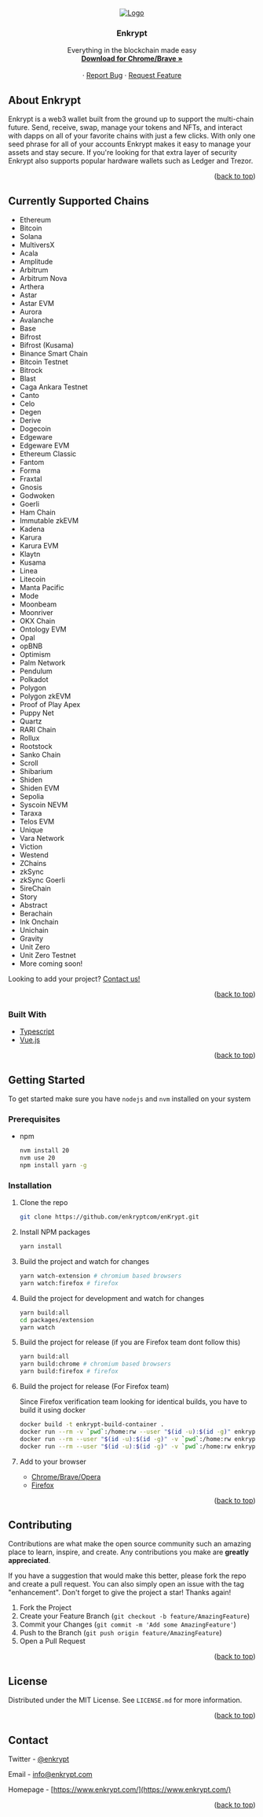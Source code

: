 <br />
<div align="center">
  <a href="https://github.com/enkryptcom/enKrypt">
    <img src="enkrypt.png" alt="Logo">
  </a>

  <h3 align="center">Enkrypt</h3>

  <p align="center">
    Everything in the blockchain made easy
    <br />
    <a href="https://chrome.google.com/webstore/detail/enkrypt-ethereum-and-polk/kkpllkodjeloidieedojogacfhpaihoh">
      <strong>Download for Chrome/Brave »</strong>
    </a>
    <br />
    <br />
    ·
    <a href="https://github.com/enkryptcom/enKrypt/issues">Report Bug</a>
    ·
    <a href="https://github.com/enkryptcom/enKrypt/issues">Request Feature</a>
  </p>
</div>

<!-- ABOUT THE PROJECT -->

## About Enkrypt

Enkrypt is a web3 wallet built from the ground up to support the multi-chain future. Send, receive, swap, manage your tokens and NFTs, and interact with dapps on all of your favorite chains with just a few clicks. With only one seed phrase for all of your accounts Enkrypt makes it easy to manage your assets and stay secure. If you're looking for that extra layer of security Enkrypt also supports popular hardware wallets such as Ledger and Trezor.

<p align="right">(<a href="#top">back to top</a>)</p>

## Currently Supported Chains

- Ethereum
- Bitcoin
- Solana
- MultiversX
- Acala
- Amplitude
- Arbitrum
- Arbitrum Nova
- Arthera
- Astar
- Astar EVM
- Aurora
- Avalanche
- Base
- Bifrost
- Bifrost (Kusama)
- Binance Smart Chain
- Bitcoin Testnet
- Bitrock
- Blast
- Caga Ankara Testnet
- Canto
- Celo
- Degen
- Derive
- Dogecoin
- Edgeware
- Edgeware EVM
- Ethereum Classic
- Fantom
- Forma
- Fraxtal
- Gnosis
- Godwoken
- Goerli
- Ham Chain
- Immutable zkEVM
- Kadena
- Karura
- Karura EVM
- Klaytn
- Kusama
- Linea
- Litecoin
- Manta Pacific
- Mode
- Moonbeam
- Moonriver
- OKX Chain
- Ontology EVM
- Opal
- opBNB
- Optimism
- Palm Network
- Pendulum
- Polkadot
- Polygon
- Polygon zkEVM
- Proof of Play Apex
- Puppy Net
- Quartz
- RARI Chain
- Rollux
- Rootstock
- Sanko Chain
- Scroll
- Shibarium
- Shiden
- Shiden EVM
- Sepolia
- Syscoin NEVM
- Taraxa
- Telos EVM
- Unique
- Vara Network
- Viction
- Westend
- ZChains
- zkSync
- zkSync Goerli
- 5ireChain
- Story
- Abstract
- Berachain
- Ink Onchain
- Unichain
- Gravity
- Unit Zero
- Unit Zero Testnet
- More coming soon!

Looking to add your project? [Contact us!](https://mewwallet.typeform.com/enkrypt-inquiry?typeform-source=www.enkrypt.com)

<p align="right">(<a href="#top">back to top</a>)</p>

### Built With

- [Typescript](https://www.typescriptlang.org/)
- [Vue.js](https://vuejs.org/)

<p align="right">(<a href="#top">back to top</a>)</p>

<!-- GETTING STARTED -->

## Getting Started

To get started make sure you have `nodejs` and `nvm` installed on your system

### Prerequisites

- npm
  ```sh
  nvm install 20
  nvm use 20
  npm install yarn -g
  ```

### Installation

1. Clone the repo
   ```sh
   git clone https://github.com/enkryptcom/enKrypt.git
   ```
2. Install NPM packages
   ```sh
   yarn install
   ```
3. Build the project and watch for changes
   ```sh
   yarn watch-extension # chromium based browsers
   yarn watch:firefox # firefox
   ```
4. Build the project for development and watch for changes
   ```sh
   yarn build:all
   cd packages/extension
   yarn watch
   ```
5. Build the project for release (if you are Firefox team dont follow this)
   ```sh
   yarn build:all
   yarn build:chrome # chromium based browsers
   yarn build:firefox # firefox
   ```
6. Build the project for release (For Firefox team)

   Since Firefox verification team looking for identical builds, you have to build it using docker

   ```sh
   docker build -t enkrypt-build-container .
   docker run --rm -v `pwd`:/home:rw --user "$(id -u):$(id -g)" enkrypt-build-container /bin/bash -c "yarn install --silent"
   docker run --rm --user "$(id -u):$(id -g)" -v `pwd`:/home:rw enkrypt-build-container /bin/bash -c "cd packages/extension && yarn build:all"
   docker run --rm --user "$(id -u):$(id -g)" -v `pwd`:/home:rw enkrypt-build-container /bin/bash -c "cd packages/extension && yarn build:firefox && yarn zip"
   ```

7. Add to your browser
   - [Chrome/Brave/Opera](https://developer.chrome.com/docs/extensions/mv2/getstarted/#manifest)
   - [Firefox](https://developer.mozilla.org/en-US/docs/Mozilla/Add-ons/WebExtensions/Your_first_WebExtension#installing)

<p align="right">(<a href="#top">back to top</a>)</p>

<!-- CONTRIBUTING -->

## Contributing

Contributions are what make the open source community such an amazing place to learn, inspire, and create. Any contributions you make are **greatly appreciated**.

If you have a suggestion that would make this better, please fork the repo and create a pull request. You can also simply open an issue with the tag "enhancement".
Don't forget to give the project a star! Thanks again!

1. Fork the Project
2. Create your Feature Branch (`git checkout -b feature/AmazingFeature`)
3. Commit your Changes (`git commit -m 'Add some AmazingFeature'`)
4. Push to the Branch (`git push origin feature/AmazingFeature`)
5. Open a Pull Request

<p align="right">(<a href="#top">back to top</a>)</p>

<!-- LICENSE -->

## License

Distributed under the MIT License. See `LICENSE.md` for more information.

<p align="right">(<a href="#top">back to top</a>)</p>

<!-- CONTACT -->

## Contact

Twitter - [@enkrypt](https://twitter.com/enkrypt)

Email - info@enkrypt.com

Homepage - [https://www.enkrypt.com/](https://www.enkrypt.com/)

<p align="right">(<a href="#top">back to top</a>)</p>
